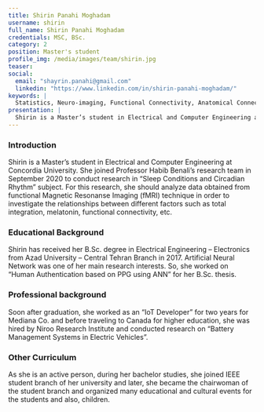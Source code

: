 ```yaml
---
title: Shirin Panahi Moghadam
username: shirin
full_name: Shirin Panahi Moghadam
credentials: MSC, BSc.
category: 2
position: Master's student
profile_img: /media/images/team/shirin.jpg
teaser:
social:
  email: "shayrin.panahi@gmail.com"
  linkedin: "https://www.linkedin.com/in/shirin-panahi-moghadam/"
keywords: |
  Statistics, Neuro-imaging, Functional Connectivity, Anatomical Connectivity
presentation: |
  Shirin is a Master’s student in Electrical and Computer Engineering at Concordia University. She joined Professor Habib Benali’s research team in September 2020 to conduct research in “Sleep Conditions and Circadian Rhythm” subject. For this research, she should analyze data obtained from functional Magnetic Resonanse Imaging (fMRI) technique in order to investigate the relationships between different factors such as total integration, melatonin, functional connectivity, etc.
---
```


### Introduction

Shirin is a Master’s student in Electrical and Computer Engineering at Concordia University. She joined Professor Habib Benali’s research team in September 2020 to conduct research in “Sleep Conditions and Circadian Rhythm” subject. For this research, she should analyze data obtained from functional Magnetic Resonanse Imaging (fMRI) technique in order to investigate the relationships between different factors such as total integration, melatonin, functional connectivity, etc.

### Educational Background

Shirin has received her B.Sc. degree in Electrical Engineering – Electronics from Azad University – Central Tehran Branch in 2017. Artificial Neural Network was one of her main research interests. So, she worked on “Human Authentication based on PPG using ANN” for her B.Sc. thesis.

### Professional background

Soon after graduation, she worked as an “IoT Developer” for two years for Mediana Co. and before traveling to Canada for higher education, she was hired by Niroo Research Institute and conducted research on “Battery Management Systems in Electric Vehicles”.

### Other Curriculum

As she is an active person, during her bachelor studies, she joined IEEE student branch of her university and later, she became the chairwoman of the student branch and organized many educational and cultural events for the students and also, children.
